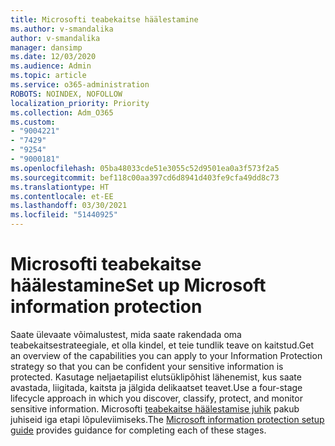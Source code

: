 ```yaml
---
title: Microsofti teabekaitse häälestamine
ms.author: v-smandalika
author: v-smandalika
manager: dansimp
ms.date: 12/03/2020
ms.audience: Admin
ms.topic: article
ms.service: o365-administration
ROBOTS: NOINDEX, NOFOLLOW
localization_priority: Priority
ms.collection: Adm_O365
ms.custom:
- "9004221"
- "7429"
- "9254"
- "9000181"
ms.openlocfilehash: 05ba48033cde51e3055c52d9501ea0a3f573f2a5
ms.sourcegitcommit: bef118c00aa397cd6d8941d403fe9cfa49dd8c73
ms.translationtype: HT
ms.contentlocale: et-EE
ms.lasthandoff: 03/30/2021
ms.locfileid: "51440925"
---
```

# <a name="set-up-microsoft-information-protection"></a><span data-ttu-id="19bff-102">Microsofti teabekaitse häälestamine</span><span class="sxs-lookup"><span data-stu-id="19bff-102">Set up Microsoft information protection</span></span>

<span data-ttu-id="19bff-103">Saate ülevaate võimalustest, mida saate rakendada oma teabekaitsestrateegiale, et olla kindel, et teie tundlik teave on kaitstud.</span><span class="sxs-lookup"><span data-stu-id="19bff-103">Get an overview of the capabilities you can apply to your Information Protection strategy so that you can be confident your sensitive information is protected.</span></span> <span data-ttu-id="19bff-104">Kasutage neljaetapilist elutsüklipõhist lähenemist, kus saate avastada, liigitada, kaitsta ja jälgida delikaatset teavet.</span><span class="sxs-lookup"><span data-stu-id="19bff-104">Use a four-stage lifecycle approach in which you discover, classify, protect, and monitor sensitive information.</span></span> <span data-ttu-id="19bff-105">Microsofti [teabekaitse häälestamise juhik](https://go.microsoft.com/fwlink/?linkid=2146619) pakub juhiseid iga etapi lõpuleviimiseks.</span><span class="sxs-lookup"><span data-stu-id="19bff-105">The [Microsoft information protection setup guide](https://go.microsoft.com/fwlink/?linkid=2146619) provides guidance for completing each of these stages.</span></span>
